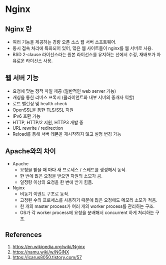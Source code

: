 # Nginx

## Nginx 란

- 여러 기능을 제공하는 경량 오픈 소스 웹 서버 소프트웨어.
- 동시 접속 처리에 특화되어 있어, 많은 웹 사이트들이 nginx를 웹 서버로 사용.
- BSD 2-clause 라이선스라는 원본 라이선스를 유지하는 선에서 수정, 재배포가 자유로운 라이선스 사용.

## 웹 서버 기능

- 요청에 맞는 정적 파일 제공 (일반적인 web server 기능)
- 캐싱을 통한 리버스 프록시 (클라이언트와 내부 서버의 중개자 역할)
- 로드 밸런싱 및 health check
- OpenSSL을 통한 TLS/SSL 지원
- IPv6 호환 가능
- HTTP, HTTP/2 지원, HTTP3 개발 중
- URL rewrite / redirection
- Reload를 통해 서버 데몬을 재시작하지 않고 설정 변경 가능

## Apache와의 차이

- Apache
  - 요청을 받을 때 마다 새 프로세스 / 스레드를 생성해서 동작.
  - 한 번에 많은 요청을 받으면 자원의 소모가 큼.
  - 일정량 이상의 요청을 한 번에 받기 힘듦.
- Nginx
  - 비동기 이벤트 구조로 동작.
  - 고정된 수의 프로세스를 사용하기 때문에 많은 요청에도 메모리 소모가 적음.
  - 한 개의 master process가 여러 개의 worker process를 관리하는 구조.
  - OS가 각 worker process에 요청을 분배해서 concurrent 하게 처리하는 구조.

## References

1.  https://en.wikipedia.org/wiki/Nginx
2.  https://namu.wiki/w/NGINX
3.  https://icarus8050.tistory.com/57
